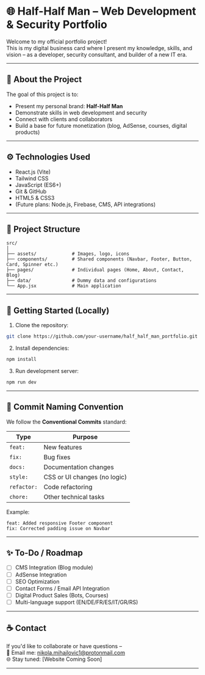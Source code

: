 
# 🌐 Half-Half Man – Web Development & Security Portfolio

Welcome to my official portfolio project!  
This is my digital business card where I present my knowledge, skills, and vision – as a developer, security consultant, and builder of a new IT era.

---

## 📌 About the Project

The goal of this project is to:
- Present my personal brand: **Half-Half Man**
- Demonstrate skills in web development and security
- Connect with clients and collaborators
- Build a base for future monetization (blog, AdSense, courses, digital products)

---

## ⚙️ Technologies Used

- React.js (Vite)
- Tailwind CSS
- JavaScript (ES6+)
- Git & GitHub
- HTML5 & CSS3
- (Future plans: Node.js, Firebase, CMS, API integrations)

---

## 📂 Project Structure

```
src/
│
├── assets/             # Images, logo, icons
├── components/         # Shared components (Navbar, Footer, Button, Card, Spinner etc.)
├── pages/              # Individual pages (Home, About, Contact, Blog)
├── data/               # Dummy data and configurations
└── App.jsx             # Main application
```

---

## 🚀 Getting Started (Locally)

1. Clone the repository:
```bash
git clone https://github.com/your-username/half_half_man_portfolio.git
```

2. Install dependencies:
```bash
npm install
```

3. Run development server:
```bash
npm run dev
```

---

## 💬 Commit Naming Convention

We follow the **Conventional Commits** standard:

| Type       | Purpose                              |
|------------|--------------------------------------|
| `feat:`    | New features                         |
| `fix:`     | Bug fixes                            |
| `docs:`    | Documentation changes                |
| `style:`   | CSS or UI changes (no logic)         |
| `refactor:`| Code refactoring                     |
| `chore:`   | Other technical tasks                |

Example:
```
feat: Added responsive Footer component  
fix: Corrected padding issue on Navbar  
```

---

## ✨ To-Do / Roadmap

- [ ] CMS Integration (Blog module)
- [ ] AdSense Integration
- [ ] SEO Optimization
- [ ] Contact Forms / Email API Integration
- [ ] Digital Product Sales (Bots, Courses)
- [ ] Multi-language support (EN/DE/FR/ES/IT/GR/RS)

---

## ☕ Contact

If you'd like to collaborate or have questions –  
📩 Email me: nikola.mihajlovic1@protonmail.com  
🌐 Stay tuned: [Website Coming Soon]

---
